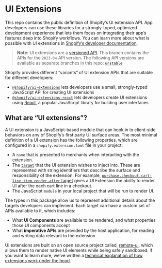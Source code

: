# UI Extensions

This repo contains the public definition of Shopify’s UI extension API. App developers can use these libraries for a strongly-typed, optimized development experience that lets them focus on integrating their app’s features deep into Shopify workflows. You can learn more about what is possible with UI extensions in [Shopify’s developer documentation](https://shopify.dev/api/checkout-extensions/checkout).

> **Note:** UI extensions are a [versioned API](https://shopify.dev/api/usage/versioning). This branch contains the APIs for the `2023-04` API version. The following API versions are available as separate branches in this repo: [`unstable`](https://github.com/Shopify/ui-extensions/tree/unstable)

Shopify provides different “variants” of UI extension APIs that are suitable for different developers:

- [`@shopify/ui-extensions`](./packages/ui-extensions/) lets developers use a small, strongly-typed JavaScript API for creating UI extensions
- [`@shopify/ui-extensions-react`](./packages/ui-extensions-react/) lets developers create UI extensions using [React](https://reactjs.org/), a popular JavaScript library for building user interfaces

## What are “UI extensions”?

A UI extension is a JavaScript-based module that can hook in to client-side behaviors on any of Shopify’s first party UI surface areas. The most minimal definition of a UI extension has the following properties, which are configured in a `shopify.extension.toml` file in your project:

- A `name` that is presented to merchants when interacting with the extension.
- The [`target`](https://shopify.dev/docs/apps/app-extensions/configuration#targets) that the UI extension wishes to inject into. These are represented with string identifiers that describe the surface and responsibility of the extension. For example, [`purchase.checkout.cart-line-item.render-after` target](https://shopify.dev/docs/api/checkout-ui-extensions/unstable/apis/extensiontargets) gives a UI Extension the ability to render UI after the each cart line in a checkout.
- The JavaScript `module` in your local project that will be run to render UI.

The types in this package allow us to represent additional details about the targets developers can implement. Each target can have a custom set of APIs available to it, which includes:

- What **UI Components** are available to be rendered, and what properties those UI components accept
- What **imperative APIs** are provided by the host application, for reading and writing data relevant to the extension

UI extensions are built on an open source project called, [remote-ui](https://github.com/Shopify/remote-ui), which allows them to render native UI elements while being safely sandboxed. If you want to learn more, we’ve written a [technical explanation of how extensions work under the hood](./documentation/how-extensions-work.md).
